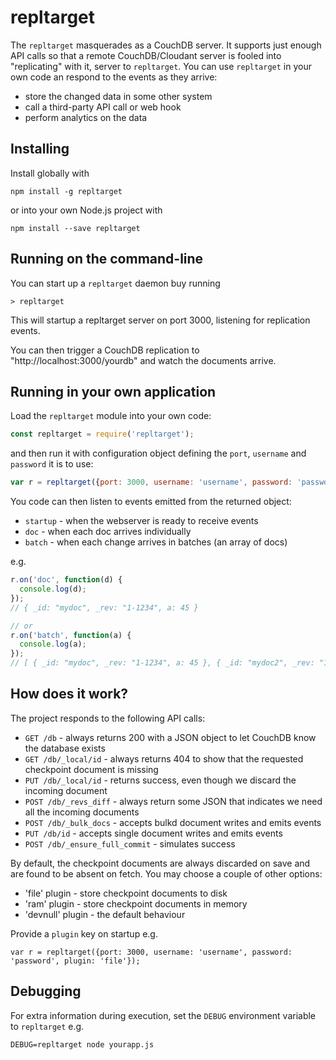 # repltarget

The `repltarget` masquerades as a CouchDB server. It supports just enough API calls so that a remote CouchDB/Cloudant server is fooled into "replicating" with it, server to `repltarget`. You can use 
`repltarget` in your own code an respond to the events as they arrive:

- store the changed data in some other system
- call a third-party API call or web hook
- perform analytics on the data

## Installing

Install globally with

    npm install -g repltarget

or into your own Node.js project with

    npm install --save repltarget

## Running on the command-line

You can start up a `repltarget` daemon buy running

    > repltarget
    
This will startup a repltarget server on port 3000, listening for replication events.

You can then trigger a CouchDB replication to "http://localhost:3000/yourdb" and watch the documents arrive.

## Running in your own application

Load the `repltarget` module into your own code:

```js
const repltarget = require('repltarget');
```

and then run it with configuration object defining the `port`, `username` and `password` it is to use:

```js
var r = repltarget({port: 3000, username: 'username', password: 'password'});
```

You code can then listen to events emitted from the returned object:

- `startup` - when the webserver is ready to receive events
- `doc` - when each doc arrives individually
- `batch` - when each change arrives in batches (an array of docs)

e.g.

```js
r.on('doc', function(d) {
  console.log(d);
});
// { _id: "mydoc", _rev: "1-1234", a: 45 }

// or 
r.on('batch', function(a) {
  console.log(a);
});
// [ { _id: "mydoc", _rev: "1-1234", a: 45 }, { _id: "mydoc2", _rev: "1-5678", a: 11 } ]
```

## How does it work?

The project responds to the following API calls:

- `GET /db` - always returns 200 with a JSON object to let CouchDB know the database exists
- `GET /db/_local/id` - always returns 404 to show that the requested checkpoint document is missing
- `PUT /db/_local/id` - returns success, even though we discard the incoming document
- `POST /db/_revs_diff` - always return some JSON that indicates we need all the incoming documents
- `POST /db/_bulk_docs` - accepts bulkd document writes and emits events
- `PUT /db/id` - accepts single document writes and emits events
- `POST /db/_ensure_full_commit` - simulates success

By default, the checkpoint documents are always discarded on save and are found to be absent on fetch. 
You may choose a couple of other options:

- 'file' plugin - store checkpoint documents to disk
- 'ram' plugin - store checkpoint documents in memory
- 'devnull' plugin - the default behaviour

Provide a `plugin` key on startup e.g.

    var r = repltarget({port: 3000, username: 'username', password: 'password', plugin: 'file'});

## Debugging

For extra information during execution, set the `DEBUG` environment variable to `repltarget` e.g.

```
DEBUG=repltarget node yourapp.js
```
